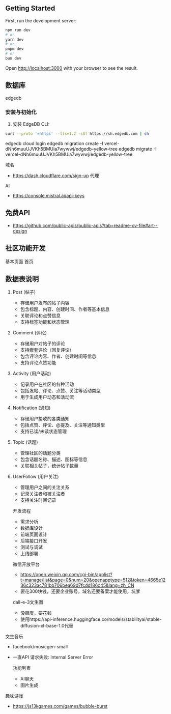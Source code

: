 
## Getting Started

First, run the development server:

```bash
npm run dev
# or
yarn dev
# or
pnpm dev
# or
bun dev
```

Open [http://localhost:3000](http://localhost:3000) with your browser to see the result.


## 数据库
edgedb

### 安装与初始化
1. 安装 EdgeDB CLI:
```bash
curl --proto '=https' --tlsv1.2 -sSf https://sh.edgedb.com | sh
```


edgedb cloud login
edgedb migration create -I vercel-dNh6muuUJVKh5BMUia7wywwj/edgedb-yellow-tree
edgedb migrate -I vercel-dNh6muuUJVKh5BMUia7wywwj/edgedb-yellow-tree


域名
- https://dash.cloudflare.com/sign-up 代理

AI
- https://console.mistral.ai/api-keys


## 免费API
- https://github.com/public-apis/public-apis?tab=readme-ov-file#art--design


## 社区功能开发
基本页面
首页

## 数据表说明
1. Post (帖子)
   
   - 存储用户发布的帖子内容
   - 包含标题、内容、创建时间、作者等基本信息
   - 关联评论和点赞信息
   - 支持标签功能和状态管理
2. Comment (评论)
   
   - 存储用户对帖子的评论
   - 支持嵌套评论（回复评论）
   - 包含评论内容、作者、创建时间等信息
   - 支持评论点赞功能
3. Activity (用户活动)
   
   - 记录用户在社区的各种活动
   - 包括发帖、评论、点赞、关注等活动类型
   - 用于生成用户动态和活动流
4. Notification (通知)
   
   - 存储用户接收的各类通知
   - 包括点赞、评论、@提及、关注等通知类型
   - 支持已读/未读状态管理
5. Topic (话题)
   
   - 管理社区的话题分类
   - 包含话题名称、描述、图标等信息
   - 关联相关帖子，统计帖子数量
6. UserFollow (用户关注)
   
   - 管理用户之间的关注关系
   - 记录关注者和被关注者
   - 支持关注时间记录





   开发流程
   - 需求分析
   - 数据库设计
   - 前端页面设计
   - 后端接口开发
   - 测试与调试
   - 上线部署



   微信开放平台
   - https://open.weixin.qq.com/cgi-bin/applist?t=manage/list&page=0&num=20&openapptype=512&token=4665e1236c323ac781bb706bea69d7fcdd186c45&lang=zh_CN
   - 要花300块钱，还要企业账号，域名还要备案才能使用，坑爹

   dall-e-3文生图
   - 没额度，要花钱
   - 使用https://api-inference.huggingface.co/models/stabilityai/stable-diffusion-xl-base-1.0代替

文生音乐
- facebook/musicgen-small
- 一直API 请求失败: Internal Server Error

   功能列表
   - AI聊天
   - 图片生成


趣味游戏
- https://js13kgames.com/games/bubble-burst